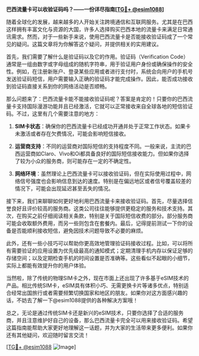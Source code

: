**巴西流量卡可以收验证码吗？——一份详尽指南[[TG💪+ @esim1088](https://t.me/s/esim1088)]**

随着全球化的发展，越来越多的人开始关注跨境通信和互联网服务。尤其是在巴西这样拥有丰富文化与资源的大国，许多人选择购买巴西本地的流量卡来满足日常通讯需求。然而，对于一些新手来说，使用巴西流量卡是否能接收验证码成了一个常见的疑问。这篇文章将为你解答这个疑问，并提供相关的实用建议。

首先，我们需要了解什么是验证码以及它的作用。验证码（Verification Code）通常是一组由数字或字母组成的随机字符串，用于验证用户身份或确保操作的安全性。例如，在注册新账户、登录某些应用或者进行支付时，系统会向用户的手机号发送验证码短信，用户需要输入正确的验证码才能完成操作。因此，能否成功接收到验证码直接关系到你的网络活动是否顺畅。

那么问题来了：巴西流量卡能不能接收验证码呢？答案是肯定的！只要你的巴西流量卡支持国际漫游功能并且已经激活，它就可以正常接收来自全球各地的短信验证码。不过，这里有几个需要注意的地方：

1. **SIM卡状态**：确保你的巴西流量卡已经成功开通并处于正常工作状态。如果卡未激活或者存在欠费情况，可能会影响短信接收。
   
2. **运营商支持**：不同的运营商对国际短信的支持程度不同。一般来说，主流的巴西运营商如Claro、Vivo和Oi都具备良好的国际短信接收能力。但如果你选择了较为小众的服务商，则可能存在一定的不确定性。

3. **网络环境**：虽然理论上巴西流量卡可以接收验证码，但在实际使用过程中，网络信号强度也会影响信息到达的速度。特别是在偏远地区或者信号覆盖较差的情况下，可能会出现延迟甚至丢失的情况。

接下来，我们来聊聊如何更好地利用巴西流量卡来接收验证码。首先，尽量选择信誉良好且评价较高的服务商。这类公司往往能够提供更稳定的服务和技术支持。其次，在购买之前仔细阅读相关条款，特别是关于国际短信收费的部分。部分服务商可能会收取额外费用，而另一些则包含在套餐内。最后，记得提前测试一下你的设备是否能顺利接收短信，避免因技术问题导致不必要的麻烦。

此外，还有一些小技巧可以帮助你更高效地管理验证码接收过程。比如，可以将所有需要验证的应用设置为优先级最高的通知模式；定期清理手机内存以保证足够的存储空间；以及定期检查手机的时间设置是否准确等。这些看似不起眼的小细节，实际上都能有效提升你的用户体验。

当然啦，除了传统的物理SIM卡之外，现在市面上还出现了许多基于eSIM技术的产品。相比传统SIM卡，eSIM具有体积小巧、无需更换卡片等诸多优点，特别适合经常出国旅行或者需要频繁切换国家和地区的朋友。如果你对这方面感兴趣的话，不妨去了解一下@esim1088提供的各种解决方案哦！

总之，无论是通过传统SIM卡还是新兴的eSIM技术，只要你选择了合适的服务商，并且注意维护好自己的设备，那么巴西流量卡完全可以用来接收验证码。希望这篇指南能帮助大家更好地理解这一话题，并为大家的生活带来更多便利。如果你还有其他疑问，欢迎随时留言交流！

[[TG💪+ @esim1088](https://t.me/s/esim1088) ![Image](https://i.postimg.cc/4NQfJmqS/Snipaste-2025-05-13-00-14-12.png)]
